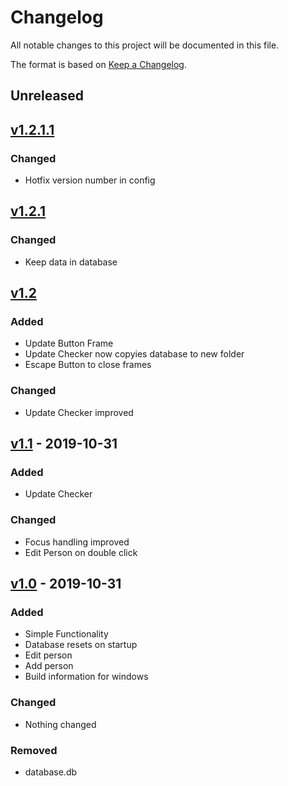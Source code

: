 # Changelog
All notable changes to this project will be documented in this file.

The format is based on [Keep a Changelog](https://keepachangelog.com/de/1.0.0/).

## Unreleased

## [v1.2.1.1]
### Changed
- Hotfix version number in config

## [v1.2.1]
### Changed
- Keep data in database

## [v1.2]
### Added
- Update Button Frame
- Update Checker now copyies database to new folder
- Escape Button to close frames

### Changed
- Update Checker improved

## [v1.1] - 2019-10-31
### Added
- Update Checker

### Changed
- Focus handling improved
- Edit Person on double click

## [v1.0] - 2019-10-31
### Added
- Simple Functionality
- Database resets on startup
- Edit person
- Add person
- Build information for windows

### Changed
- Nothing changed

### Removed
- database.db

[Unreleased]: https://github.com/maede97/TalemDB/compare/v1.2.1.1...HEAD
[v1.2.1.1]: https://github.com/maede97/TalemDB/releases/tag/v1.2.1...v1.2.1.1
[v1.2.1]: https://github.com/maede97/TalemDB/releases/tag/v1.2...v1.2.1
[v1.2]: https://github.com/maede97/TalemDB/releases/tag/v1.1...v1.2
[v1.1]: https://github.com/maede97/TalemDB/releases/tag/v1.0...v1.1
[v1.0]: https://github.com/maede97/TalemDB/releases/tag/v1.0